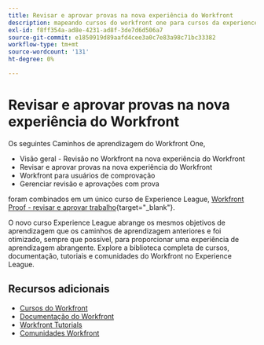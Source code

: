 ```yaml
---
title: Revisar e aprovar provas na nova experiência do Workfront
description: mapeando cursos do workfront one para cursos da experience league
exl-id: f8ff354a-ad8e-4231-ad8f-3de7d6d506a7
source-git-commit: e1850919d89aafd4cee3a0c7e83a98c71bc33382
workflow-type: tm+mt
source-wordcount: '131'
ht-degree: 0%

---
```


# Revisar e aprovar provas na nova experiência do Workfront

Os seguintes Caminhos de aprendizagem do Workfront One,

* Visão geral - Revisão no Workfront na nova experiência do Workfront
* Revisar e aprovar provas na nova experiência do Workfront
* Workfront para usuários de comprovação
* Gerenciar revisão e aprovações com prova

foram combinados em um único curso de Experience League, [Workfront Proof - revisar e aprovar trabalho](https://experienceleague.adobe.com/?recommended=Workfront-L-1-2022.1.proof){target="_blank"}.

O novo curso Experience League abrange os mesmos objetivos de aprendizagem que os caminhos de aprendizagem anteriores e foi otimizado, sempre que possível, para proporcionar uma experiência de aprendizagem abrangente.  Explore a biblioteca completa de cursos, documentação, tutoriais e comunidades do Workfront no Experience League.

## Recursos adicionais

* [Cursos do Workfront](https://experienceleague.adobe.com/?lang=en&amp;Solution=Workfront#courses)
* [Documentação do Workfront](https://experienceleague.adobe.com/docs/workfront.html)
* [Workfront Tutorials](https://experienceleague.adobe.com/docs/workfront-learn/tutorials-workfront/home.html)
* [Comunidades Workfront](https://experienceleaguecommunities.adobe.com/t5/workfront/ct-p/workfront)
